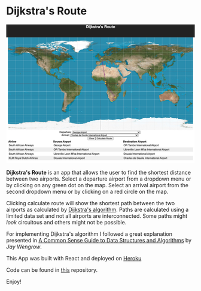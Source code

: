 # Dijkstra's Route

![Airlines Thumbnail](./public/thumbnail.jpg)

**Dijkstra's Route** is an app that allows the user to find the shortest distance between two airports.  Select a departure airport from a dropdown menu or by clicking on any green dot on the map.  Select an arrival airport from the second dropdown menu or by clicking on a red circle on  the map.  

Clicking calculate route will show the shortest path between the two airports as calculated by [Dijkstra's algorithm](https://en.wikipedia.org/wiki/Dijkstra%27s_algorithm).  Paths are calculated using a limited data set and not all airports are interconnected.  Some paths might _look_ circuitous and others might not be possible.

For implementing Dijkstra's algorithm I followed a great explanation presented in [A Common Sense Guide to Data Structures and Algorithms](https://pragprog.com/titles/jwdsal2/a-common-sense-guide-to-data-structures-and-algorithms-second-edition/) by _Jay Wengrow_.

This App was built with React and deployed on [Heroku](https://whispering-tor-12498.herokuapp.com/)

Code can be found in [this](https://github.com/eustisic/dijkstra_route) repository.

Enjoy!
